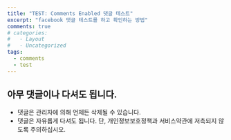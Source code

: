 ```yaml
---
title: "TEST: Comments Enabled 댓글 테스트"
excerpt: "facebook 댓글 테스트를 하고 확인하는 방법"
comments: true
# categories:
#   - Layout
#   - Uncategorized
tags:
  - comments
  - test
---
```


## 아무 댓글이나 다셔도 됩니다.
* 댓글은 관리자에 의해 언제든 삭제될 수 있습니다.
* 댓글은 자유롭게 다셔도 됩니다. 단, 개인정보보호정책과 서비스약관에 저촉되지 않도록 주의하십시오.
